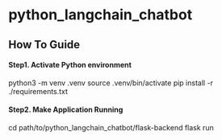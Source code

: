 # python_langchain_chatbot

## How To Guide
#### Step1. Activate Python environment
python3 -m venv .venv
source .venv/bin/activate
pip install -r ./requirements.txt

#### Step2. Make Application Running
cd path/to/python_langchain_chatbot/flask-backend
flask run
